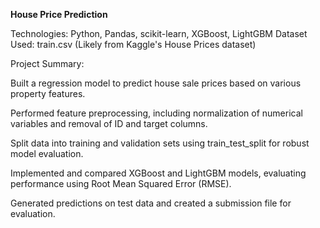 **House Price Prediction**

Technologies: Python, Pandas, scikit-learn, XGBoost, LightGBM
Dataset Used: train.csv (Likely from Kaggle's House Prices dataset)

Project Summary:

Built a regression model to predict house sale prices based on various property features.

Performed feature preprocessing, including normalization of numerical variables and removal of ID and target columns.

Split data into training and validation sets using train_test_split for robust model evaluation.

Implemented and compared XGBoost and LightGBM models, evaluating performance using Root Mean Squared Error (RMSE).

Generated predictions on test data and created a submission file for evaluation.
